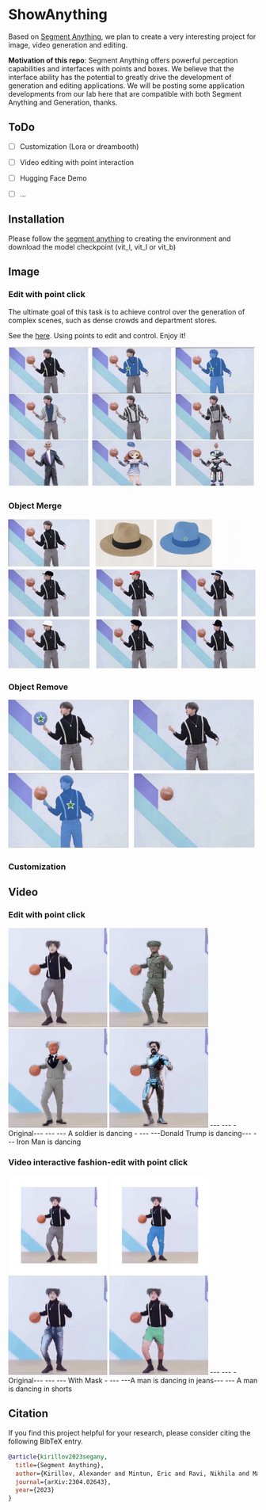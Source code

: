 # ShowAnything
Based on [Segment Anything](https://github.com/facebookresearch/segment-anything), we plan to create a very interesting project for image, video generation and editing.

**Motivation of this repo**: Segment Anything offers powerful perception capabilities and interfaces with points and boxes. We believe that the interface ability has the potential to greatly drive the development of generation and editing applications. We will be posting some application developments from our lab here that are compatible with both Segment Anything and Generation, thanks.
 
## ToDo
- [ ] Customization (Lora or dreambooth)
- [ ] Video editing with point interaction
- [ ] Hugging Face Demo
- [ ] ...


## Installation
Please follow the [segment anything](https://github.com/facebookresearch/segment-anything#model-checkpoints) to creating the environment and download the model checkpoint (vit_l, vit_l or vit_b)


## Image

### Edit with point click
The ultimate goal of this task is to achieve control over the generation of complex scenes, such as dense crowds and department stores.

See the [here](https://github.com/showlab/ShowAnything/tree/main/ImageEidt). Using points to edit and control. Enjoy it! 

<img src="./assets/fig1.jpg" width="500"/>


### Object Merge
<img src="./assets/fig2.jpg" width="500"/>

### Object Remove
<img src="./assets/fig3.jpg" width="500"/>

### Customization


## Video

### Edit with point click
<img src="./assets/video/original.gif" width="200" alt=“original”/>  <img src="./assets/video/A soldier is dancing_crop.gif" width="200" />  <img src="./assets/video/Donald Trump is dancing_crop.gif" width="200"/> <img src="./assets/video/Iron Man is dancing_crop.gif" width="200"/>
--- --- - Original--- --- --- A soldier is dancing - --- ---Donald Trump is dancing--- --- Iron Man is dancing


### Video interactive fashion-edit with point click
<img src="./assets/video/seg_02.png" width="200" alt=“original”/>  <img src="./assets/video/seg_02_result.png" width="200" />  <img src="./assets/video/A man is dancing in jeans.gif" width="200"/> <img src="./assets/video/A man is dancing in shorts.gif" width="200"/>
--- --- - Original--- --- --- With Mask - --- ---A man is dancing in jeans--- --- A man is dancing in shorts



## Citation
If you find this project helpful for your research, please consider citing the following BibTeX entry.
```BibTex
@article{kirillov2023segany,
  title={Segment Anything}, 
  author={Kirillov, Alexander and Mintun, Eric and Ravi, Nikhila and Mao, Hanzi and Rolland, Chloe and Gustafson, Laura and Xiao, Tete and Whitehead, Spencer and Berg, Alexander C. and Lo, Wan-Yen and Doll{\'a}r, Piotr and Girshick, Ross},
  journal={arXiv:2304.02643},
  year={2023}
}

```